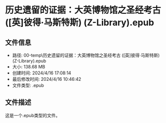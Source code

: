 ﻿# 历史遗留的证据：大英博物馆之圣经考古 ([英]彼得·马斯特斯) (Z-Library).epub

## 文件信息
- 路径: 00-temp\历史遗留的证据：大英博物馆之圣经考古 ([英]彼得·马斯特斯) (Z-Library).epub
- 大小: 138.68 MB
- 创建时间: 2024/4/16 17:08:14
- 最后修改时间: 2024/4/16 10:46:42
- 文件类型: .epub

## 文件描述
这是一个.epub类型的文件。

